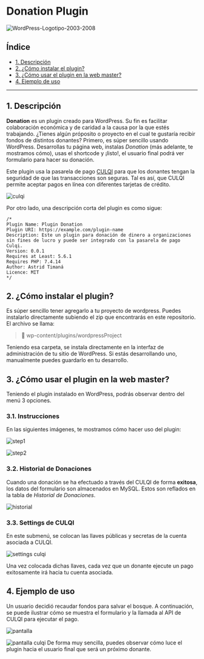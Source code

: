 # Donation Plugin
![WordPress-Logotipo-2003-2008](https://user-images.githubusercontent.com/77126999/135352319-59e78091-1227-415b-a75d-76306daaa169.jpg)

## Índice

* [1. Descripción](#1-preámbulo)
* [2. ¿Cómo instalar el plugin?](#2-¿cómo-instalar-el-plugin?)
* [3. ¿Cómo usar el plugin en la web master?](#3-¿Cómo-usar-el-plugin?)
* [4. Ejemplo de uso](#4-ejemplo-de-uso)

***

## 1. Descripción

**Donation** es un plugin creado para WordPress. Su fin es facilitar colaboración 
económica y de caridad a la causa por la que estés trabajando. ¿Tienes algún próposito
o proyecto en el cual te gustaría recibir fondos de distintos donantes? Primero, es
súper sencillo usando WordPress. Desarrollas tu página web, instalas *Donation* 
(más adelante, te mostramos cómo), usas el shortcode y ¡listo!, el usuario final podrá
ver formulario para hacer su donación.

Este plugin usa la pasarela de pago [CULQI](https://docs.culqi.com/#/pagos/inicio) 
para que los donantes tengan la seguridad de que las transacciones son seguras. Tal es
así, que CULQI permite aceptar pagos en línea con diferentes tarjetas de crédito.  

![culqi](https://user-images.githubusercontent.com/77126999/135353200-f6fffbe7-7828-4fd9-b65d-e3af19342a3f.png)

Por otro lado, una descripción corta del plugin es como sigue:

```
/*
Plugin Name: Plugin Donation
Plugin URI: https://example.com/plugin-name
Description: Este un plugin para donación de dinero a organizaciones sin fines de lucro y puede ser integrado con la pasarela de pago Culqi.
Version: 0.0.1
Requires at Least: 5.6.1
Requires PHP: 7.4.14
Author: Astrid Timaná
Licence: MIT
*/
```

## 2. ¿Cómo instalar el plugin?

Es súper sencillo tener agregarlo a tu proyecto de wordpress. Puedes instalarlo 
directamente subiendo el zip que encontrarás en este repositorio. El archivo se llama:

> 📁 wp-content/plugins/wordpressProject

Teniendo esa carpeta, se instala directamente en la interfaz de administración de tu 
sitio de WordPress. Si estás desarrollando uno, manualmente puedes guardarlo en tu desarrollo.

## 3. ¿Cómo usar el plugin en la web master?

Teniendo el plugin instalado en WordPress, podrás observar dentro del menú 3 opciones.

### 3.1. Instrucciones

En las siguientes imágenes, te mostramos cómo hacer uso del plugin:

![step1](https://user-images.githubusercontent.com/77126999/135352544-de10f932-40a6-482e-b5f4-5d6b478c9263.png)

![step2](https://user-images.githubusercontent.com/77126999/135352578-9264eb25-9a42-4bfa-91f4-24e9bb9ef57d.png)

### 3.2. Historial de Donaciones

Cuando una donación se ha efectuado a través del CULQI de forma **exitosa**, los datos del 
formulario son almacenados en MySQL. Estos son reflados en la tabla de *Historial de Donaciones*.

![historial](https://user-images.githubusercontent.com/77126999/135352603-5b359c11-4722-4e9a-a0e3-aa53f7e93dc8.png)

### 3.3. Settings de CULQI

En este submenú, se colocan las llaves públicas y secretas de la cuenta asociada a CULQI.

![settings culqi](https://user-images.githubusercontent.com/77126999/135352644-f06d9df9-5045-42ea-8dbe-46a2c990674f.png)

Una vez colocada dichas llaves, cada vez que un donante ejecute un pago exitosamente irá hacia tu
cuenta asociada.

## 4. Ejemplo de uso

Un usuario decidió recaudar fondos para salvar el bosque. A continuación, se puede ilustrar cómo
se muestra el formulario y la llamada al API de CULQI para ejecutar el pago.

![pantalla](https://user-images.githubusercontent.com/77126999/135352773-74fe9efa-711c-4fc7-b33c-239c164ff054.png)

![pantalla culqi](https://user-images.githubusercontent.com/77126999/135352795-6c0ac770-506a-4fb5-91b3-c3273c38c929.png)
De forma muy sencilla, puedes observar cómo luce el plugin hacia el usuario final que será 
un próximo donante.
